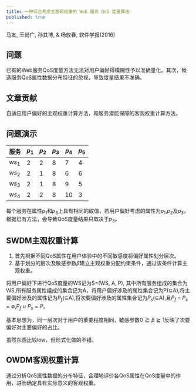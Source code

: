 ```yaml
---
title: 一种综合考虑主客观权重的 Web 服务 QoS 度量算法
published: true
---
```

马友, 王尚广, 孙其博, & 杨放春, 软件学报(2016)

## 问题
已有的Web服务QoS度量方法无法对用户偏好得模糊性予以准确量化。其次，候选服务QoS属性数据分布特征的忽视，导致度量结果不准确。

## 文章贡献

自适应用户偏好的主观权重计算方法，和服务潜能保障的客观权重计算方法。

## 问题演示

服务|$p_1$|$p_2$|$p_3$|$p_4$|$p_5$
-|-|-|-|-|-
$ws_1$|2|2|8|7|4
$ws_2$|2|1|8|6|6
$ws_3$|2|1|8|9|5
$ws_4$|2|2|8|10|3

每个服务在属性$p_1$和$p_3$上具有相同的取值，若用户偏好考虑的属性为$p_1$,$p_2$及$p_3$，根据已有方法，会导致QoS度量结果只取决于$p_3$。


## SWDM主观权重计算

1. 首先根据不同QoS属性在用户体验中的不同敏感度将偏好属性划分层次。
2. 基于划分的层次及敏感参数$\beta$建立主观权重分配约束条件，通过该条件计算主观权重。

将用户偏好下进行QoS度量的WS记为S=(WS, A, P), 其中所有服务组成的集合为WS,所有服务属性组成的集合记为A，将用户偏好涉及的属性集合记为P($\subseteq$A),将主要偏好涉及的属性记为$P_f$($\subseteq$A),将次要偏好涉及的属性集合记为$P_s$($\subseteq$A),且$P_f\cap P_s=\emptyset$,$P_f\cup P_s=P$。


基本思想为，同一层次对于用户的重要程度相同，敏感参数$0\geqq\beta\geqq 1$反映了次要偏好对主要偏好的占比。

虽然东西比较low，但形式化做的不错。

## OWDM客观权重计算

通过分析QoS属性数据的分布特征，合理地评价各QoS属性在QoS度量中的作用，进而确定具有实际意义的客观权重。
